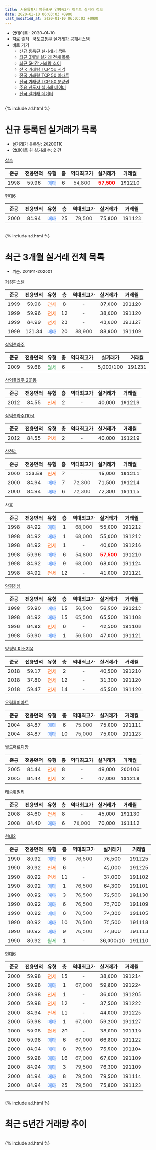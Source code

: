 ```yaml
---
title: 서울특별시 영등포구 양평동3가 아파트 실거래 정보
date: 2020-01-10 06:03:03 +0900
last_modified_at: 2020-01-10 06:03:03 +0900
---
```


* 업데이트 : 2020-01-10
* 자료 출처 : [국토교통부 실거래가 공개시스템](http://rt.molit.go.kr)
* 바로 가기
    * [신규 등록된 실거래가 목록](#신규-등록된-실거래가-목록)
    * [최근 3개월 실거래 전체 목록](#최근-3개월-실거래-전체-목록)
    * [최근 5년간 거래량 추이](#최근-5년간-거래량-추이)
    * [전국 거래량 TOP 50 지역](https://inasie.github.io/apt-trade-info/최근-3개월-전국에서-가장-거래가-많이-발생한-지역)
    * [전국 거래량 TOP 50 아파트](https://inasie.github.io/apt-trade-info/최근-3개월-전국에서-가장-거래가-많이-발생한-아파트)
    * [전국 거래량 TOP 50 분양권](https://inasie.github.io/apt-trade-info/최근-3개월-전국에서-가장-거래가-많이-발생한-분양권)
    * [주요 신도시 실거래 데이터](https://inasie.github.io/apt-trade-info/주요-신도시)
    * [전국 실거래 데이터](https://inasie.github.io/apt-trade-info/전국)
<br>
{% include ad.html %}
<br>

# 신규 등록된 실거래가 목록
* 실거래가 등록일: 20200110
* 업데이트 된 실거래 수: 2 건


[삼호](https://search.naver.com/search.naver?query=%EC%84%9C%EC%9A%B8%ED%8A%B9%EB%B3%84%EC%8B%9C+%EC%98%81%EB%93%B1%ED%8F%AC%EA%B5%AC+%EC%96%91%ED%8F%89%EB%8F%993%EA%B0%80+%EC%82%BC%ED%98%B8)

|준공|전용면적|유형|층|역대최고가|실거래가|거래월|
|:---:|:---:|:---:|:---:|:---:|:---:|:---:|
|1998|59.96|<span style="color:#4285f3">매매</span>|6|<span style="color:#444444">54,800</span>|<b><span style="color:#ff0000">57,500</span></b>|191210|

[현대6](https://search.naver.com/search.naver?query=%EC%84%9C%EC%9A%B8%ED%8A%B9%EB%B3%84%EC%8B%9C+%EC%98%81%EB%93%B1%ED%8F%AC%EA%B5%AC+%EC%96%91%ED%8F%89%EB%8F%993%EA%B0%80+%ED%98%84%EB%8C%806)

|준공|전용면적|유형|층|역대최고가|실거래가|거래월|
|:---:|:---:|:---:|:---:|:---:|:---:|:---:|
|2000|84.94|<span style="color:#4285f3">매매</span>|25|<span style="color:#444444">79,500</span>|75,800|191123|


<br>
{% include ad.html %}
<br>

# 최근 3개월 실거래 전체 목록
* 기준: 201911-202001


[거성파스텔](https://search.naver.com/search.naver?query=%EC%84%9C%EC%9A%B8%ED%8A%B9%EB%B3%84%EC%8B%9C+%EC%98%81%EB%93%B1%ED%8F%AC%EA%B5%AC+%EC%96%91%ED%8F%89%EB%8F%993%EA%B0%80+%EA%B1%B0%EC%84%B1%ED%8C%8C%EC%8A%A4%ED%85%94)

|준공|전용면적|유형|층|역대최고가|실거래가|거래월|
|:---:|:---:|:---:|:---:|:---:|:---:|:---:|
|1999|59.96|<span style="color:#ff5a00">전세</span>|8|<span style="color:#444444">-</span>|37,000|191120|
|1999|59.96|<span style="color:#ff5a00">전세</span>|12|<span style="color:#444444">-</span>|38,000|191120|
|1999|84.99|<span style="color:#ff5a00">전세</span>|23|<span style="color:#444444">-</span>|43,000|191127|
|1999|131.34|<span style="color:#4285f3">매매</span>|20|<span style="color:#444444">88,900</span>|88,900|191109|

[삼익플라주](https://search.naver.com/search.naver?query=%EC%84%9C%EC%9A%B8%ED%8A%B9%EB%B3%84%EC%8B%9C+%EC%98%81%EB%93%B1%ED%8F%AC%EA%B5%AC+%EC%96%91%ED%8F%89%EB%8F%993%EA%B0%80+%EC%82%BC%EC%9D%B5%ED%94%8C%EB%9D%BC%EC%A3%BC)

|준공|전용면적|유형|층|역대최고가|실거래가|거래월|
|:---:|:---:|:---:|:---:|:---:|:---:|:---:|
|2009|59.68|<span style="color:#34a853">월세</span>|6|<span style="color:#444444">-</span>|5,000/100|191231|

[삼익플라주 201동](https://search.naver.com/search.naver?query=%EC%84%9C%EC%9A%B8%ED%8A%B9%EB%B3%84%EC%8B%9C+%EC%98%81%EB%93%B1%ED%8F%AC%EA%B5%AC+%EC%96%91%ED%8F%89%EB%8F%993%EA%B0%80+%EC%82%BC%EC%9D%B5%ED%94%8C%EB%9D%BC%EC%A3%BC+201%EB%8F%99)

|준공|전용면적|유형|층|역대최고가|실거래가|거래월|
|:---:|:---:|:---:|:---:|:---:|:---:|:---:|
|2012|84.55|<span style="color:#ff5a00">전세</span>|2|<span style="color:#444444">-</span>|40,000|191219|

[삼익플라주(105)](https://search.naver.com/search.naver?query=%EC%84%9C%EC%9A%B8%ED%8A%B9%EB%B3%84%EC%8B%9C+%EC%98%81%EB%93%B1%ED%8F%AC%EA%B5%AC+%EC%96%91%ED%8F%89%EB%8F%993%EA%B0%80+%EC%82%BC%EC%9D%B5%ED%94%8C%EB%9D%BC%EC%A3%BC%28105%29)

|준공|전용면적|유형|층|역대최고가|실거래가|거래월|
|:---:|:---:|:---:|:---:|:---:|:---:|:---:|
|2012|84.55|<span style="color:#ff5a00">전세</span>|2|<span style="color:#444444">-</span>|40,000|191219|

[삼천리](https://search.naver.com/search.naver?query=%EC%84%9C%EC%9A%B8%ED%8A%B9%EB%B3%84%EC%8B%9C+%EC%98%81%EB%93%B1%ED%8F%AC%EA%B5%AC+%EC%96%91%ED%8F%89%EB%8F%993%EA%B0%80+%EC%82%BC%EC%B2%9C%EB%A6%AC)

|준공|전용면적|유형|층|역대최고가|실거래가|거래월|
|:---:|:---:|:---:|:---:|:---:|:---:|:---:|
|2000|123.58|<span style="color:#ff5a00">전세</span>|7|<span style="color:#444444">-</span>|45,000|191211|
|2000|84.94|<span style="color:#4285f3">매매</span>|7|<span style="color:#444444">72,300</span>|71,500|191214|
|2000|84.94|<span style="color:#4285f3">매매</span>|6|<span style="color:#444444">72,300</span>|72,300|191115|

[삼호](https://search.naver.com/search.naver?query=%EC%84%9C%EC%9A%B8%ED%8A%B9%EB%B3%84%EC%8B%9C+%EC%98%81%EB%93%B1%ED%8F%AC%EA%B5%AC+%EC%96%91%ED%8F%89%EB%8F%993%EA%B0%80+%EC%82%BC%ED%98%B8)

|준공|전용면적|유형|층|역대최고가|실거래가|거래월|
|:---:|:---:|:---:|:---:|:---:|:---:|:---:|
|1998|84.92|<span style="color:#4285f3">매매</span>|1|<span style="color:#444444">68,000</span>|55,000|191212|
|1998|84.92|<span style="color:#4285f3">매매</span>|1|<span style="color:#444444">68,000</span>|55,000|191212|
|1998|84.92|<span style="color:#ff5a00">전세</span>|1|<span style="color:#444444">-</span>|40,000|191216|
|1998|59.96|<span style="color:#4285f3">매매</span>|6|<span style="color:#444444">54,800</span>|<b><span style="color:#ff0000">57,500</span></b>|191210|
|1998|84.92|<span style="color:#4285f3">매매</span>|9|<span style="color:#444444">68,000</span>|68,000|191124|
|1998|84.92|<span style="color:#ff5a00">전세</span>|12|<span style="color:#444444">-</span>|41,000|191121|

[양평경남](https://search.naver.com/search.naver?query=%EC%84%9C%EC%9A%B8%ED%8A%B9%EB%B3%84%EC%8B%9C+%EC%98%81%EB%93%B1%ED%8F%AC%EA%B5%AC+%EC%96%91%ED%8F%89%EB%8F%993%EA%B0%80+%EC%96%91%ED%8F%89%EA%B2%BD%EB%82%A8)

|준공|전용면적|유형|층|역대최고가|실거래가|거래월|
|:---:|:---:|:---:|:---:|:---:|:---:|:---:|
|1998|59.90|<span style="color:#4285f3">매매</span>|15|<span style="color:#444444">56,500</span>|56,500|191212|
|1998|84.92|<span style="color:#4285f3">매매</span>|15|<span style="color:#444444">65,500</span>|65,500|191108|
|1998|84.92|<span style="color:#ff5a00">전세</span>|6|<span style="color:#444444">-</span>|42,500|191108|
|1998|59.90|<span style="color:#4285f3">매매</span>|1|<span style="color:#444444">56,500</span>|47,000|191121|

[양평역 미소지움](https://search.naver.com/search.naver?query=%EC%84%9C%EC%9A%B8%ED%8A%B9%EB%B3%84%EC%8B%9C+%EC%98%81%EB%93%B1%ED%8F%AC%EA%B5%AC+%EC%96%91%ED%8F%89%EB%8F%993%EA%B0%80+%EC%96%91%ED%8F%89%EC%97%AD+%EB%AF%B8%EC%86%8C%EC%A7%80%EC%9B%80)

|준공|전용면적|유형|층|역대최고가|실거래가|거래월|
|:---:|:---:|:---:|:---:|:---:|:---:|:---:|
|2018|59.17|<span style="color:#ff5a00">전세</span>|2|<span style="color:#444444">-</span>|40,500|191210|
|2018|37.80|<span style="color:#ff5a00">전세</span>|12|<span style="color:#444444">-</span>|31,300|191120|
|2018|59.47|<span style="color:#ff5a00">전세</span>|14|<span style="color:#444444">-</span>|45,500|191120|

[우림루미아트](https://search.naver.com/search.naver?query=%EC%84%9C%EC%9A%B8%ED%8A%B9%EB%B3%84%EC%8B%9C+%EC%98%81%EB%93%B1%ED%8F%AC%EA%B5%AC+%EC%96%91%ED%8F%89%EB%8F%993%EA%B0%80+%EC%9A%B0%EB%A6%BC%EB%A3%A8%EB%AF%B8%EC%95%84%ED%8A%B8)

|준공|전용면적|유형|층|역대최고가|실거래가|거래월|
|:---:|:---:|:---:|:---:|:---:|:---:|:---:|
|2004|84.87|<span style="color:#4285f3">매매</span>|6|<span style="color:#444444">75,000</span>|75,000|191111|
|2004|84.87|<span style="color:#4285f3">매매</span>|10|<span style="color:#444444">75,000</span>|75,000|191123|

[월드메르디앙](https://search.naver.com/search.naver?query=%EC%84%9C%EC%9A%B8%ED%8A%B9%EB%B3%84%EC%8B%9C+%EC%98%81%EB%93%B1%ED%8F%AC%EA%B5%AC+%EC%96%91%ED%8F%89%EB%8F%993%EA%B0%80+%EC%9B%94%EB%93%9C%EB%A9%94%EB%A5%B4%EB%94%94%EC%95%99)

|준공|전용면적|유형|층|역대최고가|실거래가|거래월|
|:---:|:---:|:---:|:---:|:---:|:---:|:---:|
|2005|84.44|<span style="color:#ff5a00">전세</span>|8|<span style="color:#444444">-</span>|49,000|200106|
|2005|84.44|<span style="color:#ff5a00">전세</span>|2|<span style="color:#444444">-</span>|47,000|191219|

[태승훼밀리](https://search.naver.com/search.naver?query=%EC%84%9C%EC%9A%B8%ED%8A%B9%EB%B3%84%EC%8B%9C+%EC%98%81%EB%93%B1%ED%8F%AC%EA%B5%AC+%EC%96%91%ED%8F%89%EB%8F%993%EA%B0%80+%ED%83%9C%EC%8A%B9%ED%9B%BC%EB%B0%80%EB%A6%AC)

|준공|전용면적|유형|층|역대최고가|실거래가|거래월|
|:---:|:---:|:---:|:---:|:---:|:---:|:---:|
|2008|84.60|<span style="color:#ff5a00">전세</span>|8|<span style="color:#444444">-</span>|45,000|191130|
|2008|84.40|<span style="color:#4285f3">매매</span>|6|<span style="color:#444444">70,000</span>|70,000|191112|

[현대2](https://search.naver.com/search.naver?query=%EC%84%9C%EC%9A%B8%ED%8A%B9%EB%B3%84%EC%8B%9C+%EC%98%81%EB%93%B1%ED%8F%AC%EA%B5%AC+%EC%96%91%ED%8F%89%EB%8F%993%EA%B0%80+%ED%98%84%EB%8C%802)

|준공|전용면적|유형|층|역대최고가|실거래가|거래월|
|:---:|:---:|:---:|:---:|:---:|:---:|:---:|
|1990|80.92|<span style="color:#4285f3">매매</span>|6|<span style="color:#444444">76,500</span>|76,500|191225|
|1990|80.92|<span style="color:#ff5a00">전세</span>|6|<span style="color:#444444">-</span>|42,000|191225|
|1990|80.92|<span style="color:#ff5a00">전세</span>|11|<span style="color:#444444">-</span>|37,000|191102|
|1990|80.92|<span style="color:#4285f3">매매</span>|1|<span style="color:#444444">76,500</span>|64,300|191101|
|1990|80.92|<span style="color:#4285f3">매매</span>|3|<span style="color:#444444">76,500</span>|72,500|191130|
|1990|80.92|<span style="color:#4285f3">매매</span>|6|<span style="color:#444444">76,500</span>|75,700|191109|
|1990|80.92|<span style="color:#4285f3">매매</span>|6|<span style="color:#444444">76,500</span>|74,300|191105|
|1990|80.92|<span style="color:#4285f3">매매</span>|10|<span style="color:#444444">76,500</span>|75,500|191118|
|1990|80.92|<span style="color:#4285f3">매매</span>|9|<span style="color:#444444">76,500</span>|74,800|191113|
|1990|80.92|<span style="color:#34a853">월세</span>|1|<span style="color:#444444">-</span>|36,000/10|191110|

[현대6](https://search.naver.com/search.naver?query=%EC%84%9C%EC%9A%B8%ED%8A%B9%EB%B3%84%EC%8B%9C+%EC%98%81%EB%93%B1%ED%8F%AC%EA%B5%AC+%EC%96%91%ED%8F%89%EB%8F%993%EA%B0%80+%ED%98%84%EB%8C%806)

|준공|전용면적|유형|층|역대최고가|실거래가|거래월|
|:---:|:---:|:---:|:---:|:---:|:---:|:---:|
|2000|59.98|<span style="color:#ff5a00">전세</span>|15|<span style="color:#444444">-</span>|38,000|191214|
|2000|59.98|<span style="color:#4285f3">매매</span>|1|<span style="color:#444444">67,000</span>|59,800|191224|
|2000|59.98|<span style="color:#ff5a00">전세</span>|1|<span style="color:#444444">-</span>|36,000|191205|
|2000|59.98|<span style="color:#ff5a00">전세</span>|12|<span style="color:#444444">-</span>|37,500|191222|
|2000|84.94|<span style="color:#ff5a00">전세</span>|11|<span style="color:#444444">-</span>|44,000|191225|
|2000|59.98|<span style="color:#4285f3">매매</span>|1|<span style="color:#444444">67,000</span>|59,200|191127|
|2000|59.98|<span style="color:#ff5a00">전세</span>|20|<span style="color:#444444">-</span>|38,000|191119|
|2000|59.98|<span style="color:#4285f3">매매</span>|6|<span style="color:#444444">67,000</span>|66,800|191122|
|2000|84.94|<span style="color:#4285f3">매매</span>|8|<span style="color:#444444">79,500</span>|75,500|191104|
|2000|59.98|<span style="color:#4285f3">매매</span>|16|<span style="color:#444444">67,000</span>|67,000|191109|
|2000|84.94|<span style="color:#4285f3">매매</span>|3|<span style="color:#444444">79,500</span>|76,300|191109|
|2000|84.94|<span style="color:#4285f3">매매</span>|8|<span style="color:#444444">79,500</span>|79,500|191114|
|2000|84.94|<span style="color:#4285f3">매매</span>|25|<span style="color:#444444">79,500</span>|75,800|191123|


<br>
{% include ad.html %}
<br>

# 최근 5년간 거래량 추이


<div style="width:100%;">
    <canvas id="deal_progress" height="200"></canvas>
</div>

<script>
new Chart(document.getElementById("deal_progress"), {
    type: 'line',
    data: {
        labels: ['201501','201502','201503','201504','201505','201506','201507','201508','201509','201510','201511','201512','201601','201602','201603','201604','201605','201606','201607','201608','201609','201610','201611','201612','201701','201702','201703','201704','201705','201706','201707','201708','201709','201710','201711','201712','201801','201802','201803','201804','201805','201806','201807','201808','201809','201810','201811','201812','201901','201902','201903','201904','201905','201906','201907','201908','201909','201910','201911','201912','202001'],
        datasets: [{
            label: '매매',
            pointRadius: 1,
            data: [16, 23, 25, 19, 19, 26, 25, 15, 28, 30, 18, 7, 8, 6, 17, 23, 25, 23, 16, 16, 23, 20, 13, 7, 6, 8, 18, 15, 35, 21, 30, 7, 15, 11, 10, 21, 23, 17, 16, 9, 7, 9, 18, 31, 6, 4, 2, 3, 3, 1, 1, 5, 5, 15, 23, 17, 17, 27, 21, 7, 0],
            borderColor: "rgba(255, 201, 14, 1)",
            backgroundColor: "rgba(255, 201, 14, 0.5)",
            fill: false,
            lineTension: 0
        },{
            label: '전월세',
            pointRadius: 1,
            data: [20, 21, 20, 17, 14, 14, 16, 19, 18, 13, 14, 18, 17, 20, 15, 11, 20, 22, 20, 16, 17, 17, 15, 20, 16, 19, 9, 13, 16, 9, 11, 17, 14, 10, 11, 19, 15, 14, 24, 12, 25, 11, 19, 17, 13, 20, 10, 14, 20, 13, 13, 7, 16, 9, 12, 19, 18, 18, 11, 12, 1],
            borderColor: "rgba(0, 141, 185, 1)",
            backgroundColor: "rgba(0, 141, 185, 0.5)",
            fill: false,
            lineTension: 0
        }
        ]
    },
    options: {
        responsive: true,
        title: {
            display: false
        },
        tooltips: {
            mode: 'index',
            intersect: false
        },
        hover: {
            mode: 'nearest',
            intersect: true
        },
        scales: {
            xAxes: [{
                display: true,
                scaleLabel: {
                    display: true,
                    labelString: '년/월'
                }
            }],
            yAxes: [{
                display: true,
                ticks: {
                    suggestedMin: 0,
                },
                scaleLabel: {
                    display: true,
                    labelString: '실거래 수'
                }
            }]
        }
    }
});

</script>


<br>
{% include ad.html %}
<br>

